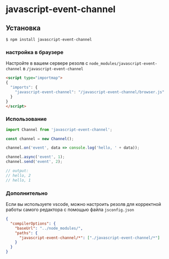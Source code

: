 # javascript-event-channel

## Установка
```shell
$ npm install javascript-event-channel
```

### настройка в браузере
Настройте в вашем сервере резолв с `node_modules/javascript-event-channel` в `/javascript-event-channel`

```html
<script type="importmap">
{
  "imports": {
    "javascript-event-channel": "/javascript-event-channel/browser.js"
  }
}
</script>
```

### Использование
```javascript
import Channel from 'javascript-event-channel';

const channel = new Channel();

channel.on('event', data => console.log('hello, ' + data));

channel.async('event', 1);
channel.send('event', 2);

// output:
// hello, 2
// hello, 1
```

### Дополнительно
Если вы используете vscode, можно настроить резолв для корректной работы самого редактора с помощью файла `jsconfig.json`
```json
{
  "compilerOptions": {
    "baseUrl": "../node_modules/",
    "paths": {
      "javascript-event-channel/*": ["./javascript-event-channel/*"]
    }
  }
}
```
